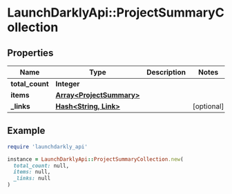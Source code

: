 # LaunchDarklyApi::ProjectSummaryCollection

## Properties

| Name | Type | Description | Notes |
| ---- | ---- | ----------- | ----- |
| **total_count** | **Integer** |  |  |
| **items** | [**Array&lt;ProjectSummary&gt;**](ProjectSummary.md) |  |  |
| **_links** | [**Hash&lt;String, Link&gt;**](Link.md) |  | [optional] |

## Example

```ruby
require 'launchdarkly_api'

instance = LaunchDarklyApi::ProjectSummaryCollection.new(
  total_count: null,
  items: null,
  _links: null
)
```


